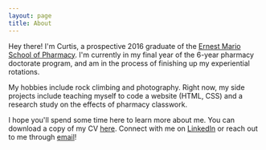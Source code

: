 ```yaml
---
layout: page
title: About
---
```


Hey there! I'm Curtis, a prospective 2016 graduate of the [Ernest Mario School of Pharmacy](http://pharmacy.rutgers.edu). I'm currently in my final year of the 6-year pharmacy doctorate program, and am in the process of finishing up my experiential rotations.

My hobbies include rock climbing and photography. Right now, my side projects include teaching myself to code a website (HTML, CSS) and a research study on the effects of pharmacy classwork.

I hope you'll spend some time here to learn more about me. You can download a copy of my CV [here](../../files/Curriculum_Vitae.pdf). Connect with me on [LinkedIn](http://www.linkedin.com/in/curtislipharmd) or reach out to me through [email](mailto:curtisfanli@gmail.com)!